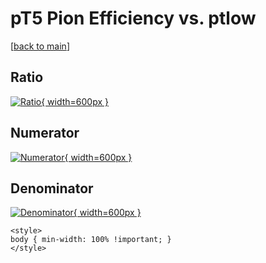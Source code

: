 # pT5 Pion Efficiency vs. ptlow

[[back to main](./)]



## Ratio

[![Ratio](../mtv/var/pT5_211_eff_ptlow.png){ width=600px }](../mtv/var/pT5_211_eff_ptlow.pdf)

## Numerator

[![Numerator](../mtv/num/pT5_211_eff_ptlow_num0.png){ width=600px }](../mtv/num/pT5_211_eff_ptlow_num0.pdf)

## Denominator

[![Denominator](../mtv/den/pT5_211_eff_ptlow_den.png){ width=600px }](../mtv/den/pT5_211_eff_ptlow_den.pdf)


``` {=html}
<style>
body { min-width: 100% !important; }
</style>
```
